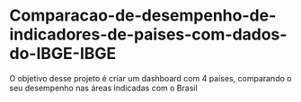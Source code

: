 # Comparacao-de-desempenho-de-indicadores-de-paises-com-dados-do-IBGE-IBGE
O objetivo desse projeto é criar um dashboard com 4 países, comparando o seu desempenho nas áreas indicadas com o Brasil
